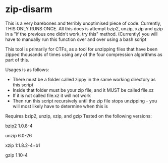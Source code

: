 # zip-disarm
This is a very barebones and terribly unoptimised piece of code.
Currently, THIS ONLY RUNS ONCE. All this does is attempt bzip2, unzip, xzip and gzip in a "if the previous one didn't work, try this" method.
(Currently) you will have to manually run this function over and over using a bash script

This tool is primarily for CTFs, as a tool for unzipping files that have been zipped thousands of times using any of the four compression algorithms as part of this.

Usages is as follows:
- There must be a folder called zippy in the same working directory as this script
- Inside that folder must be your zip file, and it MUST be called file.xz
- If it is not called file.xz it will not work
- Then run this script recursively until the zip file stops unzipping - you will most likely have to determine when this is


Requires bzip2, unzip, xzip, and gzip
Tested on the following versions:

bzip2 1.0.8-4

unzip 6.0-26

xzip 1:1.8.2-4+b1

gzip 1.10-4

